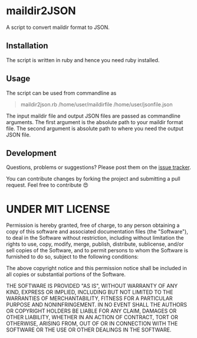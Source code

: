maildir2JSON
========

A script to convert maildir format to JSON.

## Installation

The script is written in ruby and hence you need ruby installed.

## Usage

The script can be used from commandline as

> maildir2json.rb /home/user/maildirfile /home/user/jsonfile.json

The input maildir file and output JSON files are passed as commandline arguments. The first argument is the absolute path to your maildir format file. The second argument is absolute path to where you need the output JSON file.

## Development

Questions, problems or suggestions? Please post them on the [issue tracker](https://github.com/amalfra/maildir2json/issues).

You can contribute changes by forking the project and submitting a pull request. Feel free to contribute :heart_eyes:

UNDER MIT LICENSE
=================

Permission is hereby granted, free of charge, to any person obtaining a copy of this software and associated documentation files (the "Software"), to deal in the Software without restriction, including without limitation the rights to use, copy, modify, merge, publish, distribute, sublicense, and/or sell copies of the Software, and to permit persons to whom the Software is furnished to do so, subject to the following conditions:

The above copyright notice and this permission notice shall be included in all copies or substantial portions of the Software.

THE SOFTWARE IS PROVIDED "AS IS", WITHOUT WARRANTY OF ANY KIND, EXPRESS OR IMPLIED, INCLUDING BUT NOT LIMITED TO THE WARRANTIES OF MERCHANTABILITY, FITNESS FOR A PARTICULAR PURPOSE AND NONINFRINGEMENT. IN NO EVENT SHALL THE AUTHORS OR COPYRIGHT HOLDERS BE LIABLE FOR ANY CLAIM, DAMAGES OR OTHER LIABILITY, WHETHER IN AN ACTION OF CONTRACT, TORT OR OTHERWISE, ARISING FROM, OUT OF OR IN CONNECTION WITH THE SOFTWARE OR THE USE OR OTHER DEALINGS IN THE SOFTWARE.
